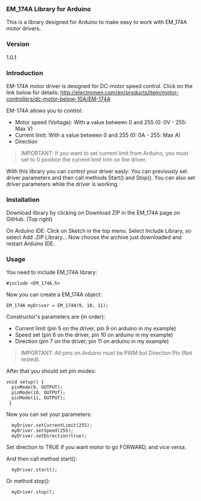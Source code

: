 ### EM_174A Library for Arduino

This is a library designed for Arduino to make easy to work with EM_174A motor drivers.

### Version
1.0.1

### Introduction
EM-174A motor driver is designed for DC-motor speed control. Click on the link below for details: 
http://electromen.com/en/products/item/motor-controllers/dc-motor-below-10A/EM-174A

EM-174A allows you to control:
 - Motor speed (Voltage): With a value between 0 and 255 (0: 0V - 255: Max V)
 - Current limit: With a value between 0 and 255 (0: 0A - 255: Max A)
 - Direction

>IMPORTANT: If you want to set current limit from Arduino, you must set to 0 position the current limit trim on the driver.


With this library you can control your driver easly:
You can previously set driver parameters and then call methods Start() and Stop(). You can also set driver parameters while the driver is working.

### Installation

Download library by clicking on Download ZIP in the EM_174A page on GitHub. (Top right)

On Arduino IDE:
Click on Sketch in the top menu.
Select Include Library, so select Add .ZIP Library...
Now choose the archive just downloaded and restart Arduino IDE.

### Usage
You need to include EM_174A library:

```Arduino
#include <EM_174A.h>
```

Now you can create a EM_174A object:

```Arduino
EM_174A myDriver = EM_174A(9, 10, 11);
```
Constructor's parameters are (in order):
 - Current limit (pin 5 on the driver, pin 9 on arduino in my example)
 - Speed set (pin 6 on the driver, pin 10 on arduino in my example)
 - Direction (pin 7 on the driver, pin 11 on arduino in my example)
 
> IMPORTANT: All pins on Arduino must be PWM but Direction Pin (Not tested).

After that you should set pin modes:

```Arduino
void setup() {
  pinMode(9, OUTPUT);
  pinMode(10, OUTPUT);
  pinMode(11, OUTPUT);
 }
```

Now you can set your parameters:

```Arduino
  myDriver.setCurrentLimit(255);
  myDriver.setSpeed(255);
  myDriver.setDirection(true);
```

Set direction to TRUE if you want motor to go FORWARD, and vice versa.

And then call method start():

```Arduino
  myDriver.start();
```

Or method stop():

```Arduino
  myDriver.stop();
```
